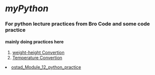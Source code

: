 <h1><b><i>myPython</i></b></h1>

<h3>For python lecture practices from Bro Code and some code practice</h3>
<h4><p> mainly doing practices here</p></h4>

<ol>
  <li>
    <a href = "https://github.com/SinathAhmed/myPython/blob/main/weight-heightConvert.py" target="_blank"> weight-height Convertion </a>
  </li>
  
  <li>
    <a href = "https://github.com/SinathAhmed/myPython/blob/main/TemperatureConvert.py" target="_blank"> Temperature Convertion </a>
  </li>
</ol>

  <li>
    <a href = "https://github.com/SinathAhmed/myPython/blob/main/ostad_Module_12_python_practice.py" target="_blank"> ostad_Module_12_python_practice </a>
  </li>
</ol>

